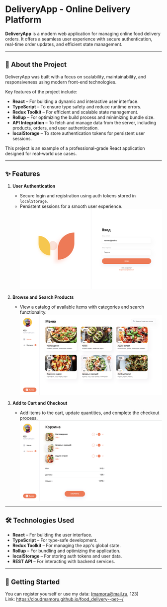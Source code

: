# DeliveryApp - Online Delivery Platform

**DeliveryApp** is a modern web application for managing online food delivery orders. It offers a seamless user experience with secure authentication, real-time order updates, and efficient state management.

---

## 📝 About the Project

DeliveryApp was built with a focus on scalability, maintainability, and responsiveness using modern front-end technologies.  

Key features of the project include:  
- **React** – For building a dynamic and interactive user interface.  
- **TypeScript** – To ensure type safety and reduce runtime errors.  
- **Redux Toolkit** – For efficient and scalable state management.  
- **Rollup** – For optimizing the build process and minimizing bundle size.  
- **API Integration** – To fetch and manage data from the server, including products, orders, and user authentication.  
- **localStorage** – To store authentication tokens for persistent user sessions.  

This project is an example of a professional-grade React application designed for real-world use cases.

---

## ✨ Features

1. **User Authentication**  
   - Secure login and registration using auth tokens stored in `localStorage`.  
   - Persistent sessions for a smooth user experience.
![Auth](/images/Auth.png)  

2. **Browse and Search Products**  
   - View a catalog of available items with categories and search functionality.
![Main](/images/Main.png)

3. **Add to Cart and Checkout**  
   - Add items to the cart, update quantities, and complete the checkout process.
![Cart](/images/Cart.png)

---

## 🛠️ Technologies Used

- **React** – For building the user interface.  
- **TypeScript** – For type-safe development.  
- **Redux Toolkit** – For managing the app's global state.  
- **Rollup** – For bundling and optimizing the application.  
- **localStorage** – For storing auth tokens and user data.  
- **REST API** – For interacting with backend services.  

---

## 🚀 Getting Started

You can register yourself or use my data: (mamoru@mail.ru, 123)<br>
Link: https://cloudmamoru.github.io/food_delivery--pet--/
